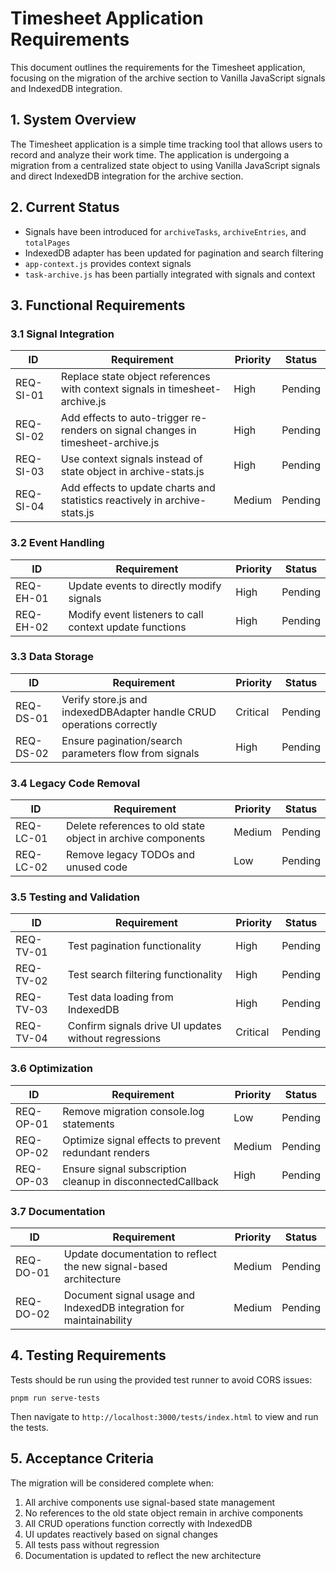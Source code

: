 # Timesheet Application Requirements

This document outlines the requirements for the Timesheet application, focusing on the migration of the archive section to Vanilla JavaScript signals and IndexedDB integration.

## 1. System Overview

The Timesheet application is a simple time tracking tool that allows users to record and analyze their work time. The application is undergoing a migration from a centralized state object to using Vanilla JavaScript signals and direct IndexedDB integration for the archive section.

## 2. Current Status

- Signals have been introduced for `archiveTasks`, `archiveEntries`, and `totalPages`
- IndexedDB adapter has been updated for pagination and search filtering
- `app-context.js` provides context signals
- `task-archive.js` has been partially integrated with signals and context

## 3. Functional Requirements

### 3.1 Signal Integration

| ID | Requirement | Priority | Status |
|----|-------------|----------|--------|
| REQ-SI-01 | Replace state object references with context signals in timesheet-archive.js | High | Pending |
| REQ-SI-02 | Add effects to auto-trigger re-renders on signal changes in timesheet-archive.js | High | Pending |
| REQ-SI-03 | Use context signals instead of state object in archive-stats.js | High | Pending |
| REQ-SI-04 | Add effects to update charts and statistics reactively in archive-stats.js | Medium | Pending |

### 3.2 Event Handling

| ID | Requirement | Priority | Status |
|----|-------------|----------|--------|
| REQ-EH-01 | Update events to directly modify signals | High | Pending |
| REQ-EH-02 | Modify event listeners to call context update functions | High | Pending |

### 3.3 Data Storage

| ID | Requirement | Priority | Status |
|----|-------------|----------|--------|
| REQ-DS-01 | Verify store.js and indexedDBAdapter handle CRUD operations correctly | Critical | Pending |
| REQ-DS-02 | Ensure pagination/search parameters flow from signals | High | Pending |

### 3.4 Legacy Code Removal

| ID | Requirement | Priority | Status |
|----|-------------|----------|--------|
| REQ-LC-01 | Delete references to old state object in archive components | Medium | Pending |
| REQ-LC-02 | Remove legacy TODOs and unused code | Low | Pending |

### 3.5 Testing and Validation

| ID | Requirement | Priority | Status |
|----|-------------|----------|--------|
| REQ-TV-01 | Test pagination functionality | High | Pending |
| REQ-TV-02 | Test search filtering functionality | High | Pending |
| REQ-TV-03 | Test data loading from IndexedDB | High | Pending |
| REQ-TV-04 | Confirm signals drive UI updates without regressions | Critical | Pending |

### 3.6 Optimization

| ID | Requirement | Priority | Status |
|----|-------------|----------|--------|
| REQ-OP-01 | Remove migration console.log statements | Low | Pending |
| REQ-OP-02 | Optimize signal effects to prevent redundant renders | Medium | Pending |
| REQ-OP-03 | Ensure signal subscription cleanup in disconnectedCallback | High | Pending |

### 3.7 Documentation

| ID | Requirement | Priority | Status |
|----|-------------|----------|--------|
| REQ-DO-01 | Update documentation to reflect the new signal-based architecture | Medium | Pending |
| REQ-DO-02 | Document signal usage and IndexedDB integration for maintainability | Medium | Pending |

## 4. Testing Requirements

Tests should be run using the provided test runner to avoid CORS issues:

```
pnpm run serve-tests
```

Then navigate to `http://localhost:3000/tests/index.html` to view and run the tests.

## 5. Acceptance Criteria

The migration will be considered complete when:

1. All archive components use signal-based state management
2. No references to the old state object remain in archive components
3. All CRUD operations function correctly with IndexedDB
4. UI updates reactively based on signal changes
5. All tests pass without regression
6. Documentation is updated to reflect the new architecture
